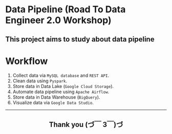 # Data Pipeline (Road To Data Engineer 2.0 Workshop)
## This project aims to study about data pipeline

# Workflow
1. Collect data via `MySQL database` and `REST API`.
2. Clean data using `Pyspark`.
3. Store data in Data Lake (`Google Cloud Storage`). 
4. Automate data pipeline using `Apache Airflow`.
5. Store data in Data Warehouse (`BigQuery`).
6. Visualize data via `Google Data Studio`.
---
<h2><div align="center">Thank you (づ￣ 3￣)づ</div></h2>